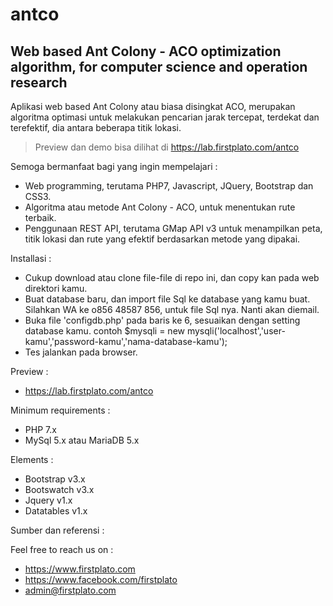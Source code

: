 # antco

## Web based Ant Colony - ACO optimization algorithm, for computer science and operation research

Aplikasi web based Ant Colony atau biasa disingkat ACO, merupakan algoritma optimasi untuk melakukan pencarian jarak tercepat, terdekat dan terefektif, dia antara beberapa titik lokasi.

> Preview dan demo bisa dilihat di https://lab.firstplato.com/antco

Semoga bermanfaat bagi yang ingin mempelajari :
- Web programming, terutama PHP7, Javascript, JQuery, Bootstrap dan CSS3.
- Algoritma atau metode Ant Colony - ACO, untuk menentukan rute terbaik.
- Penggunaan REST API, terutama GMap API v3 untuk menampilkan peta, titik lokasi dan rute yang efektif berdasarkan metode yang dipakai.

Installasi :

- Cukup download atau clone file-file di repo ini, dan copy kan pada web direktori kamu.
- Buat database baru, dan import file Sql ke database yang kamu buat. Silahkan WA ke o856 48587 856, untuk file Sql nya. Nanti akan diemail.
- Buka file 'configdb.php' pada baris ke 6, sesuaikan dengan setting database kamu. contoh $mysqli = new mysqli('localhost','user-kamu','password-kamu','nama-database-kamu');
- Tes jalankan pada browser.

Preview :

- https://lab.firstplato.com/antco

Minimum requirements :

- PHP 7.x
- MySql 5.x atau MariaDB 5.x

Elements :

- Bootstrap v3.x
- Bootswatch v3.x
- Jquery v1.x
- Datatables v1.x

Sumber dan referensi :

Feel free to reach us on :
- https://www.firstplato.com
- https://www.facebook.com/firstplato
- admin@firstplato.com
